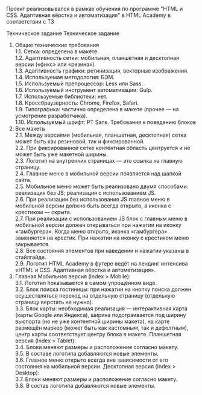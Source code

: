 Проект реализовывался в рамках обучения по программе "HTML и CSS. Адаптивная вёрстка и автоматизация" в HTML Academy в соответствии с ТЗ

Техническое задание
Техническое задание
1. Общие технические требования
<br>1.1. Сетка: определена в макете.
<br>1.2. Адаптивность сетки: мобильная, планшетная и десктопная версии («фикс» или «резина»).
<br>1.3. Адаптивность графики: ретинизация, векторные изображения.
<br>1.4. Используемая методология: БЭМ.
<br>1.5. Используемый препроцессор: Less или Sass.
<br>1.6. Используемый инструмент автоматизации: Gulp.
<br>1.7. Используемые библиотеки: нет.
<br>1.8. Кроссбраузерность: Chrome, Firefox, Safari.
<br>1.9. Типографика: частично определена в макете (прочее — на усмотрение разработчика).
<br>1.10. Используемый шрифт: PT Sans.
Требования к поведению блоков
2. Все макеты
<br>2.1. Между версиями (мобильная, планшетная, десктопная) сетка может быть как резиновой, так и фиксированной.
<br>2.2. При фиксированной сетке контентная область центруется и не может быть уже макетной ширины.
<br>2.3. Логотип на внутренних страницах — это ссылка на главную страницу.
<br>2.4. Главное меню в мобильной версии появляется над шапкой сайта.
<br>2.5. Мобильное меню может быть реализовано двумя способами:
реализация без JS;
реализация с использованием JS.
<br>2.6. При реализации без использования JS главное меню в мобильной версии должно быть всегда открыто, а иконка с крестиком — скрыта.
<br>2.7. При реализации с использованием JS блок с главным меню в мобильной версии должен открываться при нажатии на иконку «гамбургера». Когда меню открыто, иконка «гамбургера» заменяется на крестик. При нажатии на иконку с крестиком меню закрывается.
<br>2.8. Все состояния элементов при наведении и нажатии указаны в стайлгайде.
<br>2.9. Логотип HTML Academy в футере ведёт на лендинг интенсива «HTML и CSS. Адаптивная вёрстка и автоматизация».
3. Главная
Мобильная версия (Index > Mobile):
<br>3.1. Логотип показывается в самом упрощённом виде.
<br>3.2. Блок поиска гостиницы: при нажатии на кнопку поиска должен осуществляться переход на отдельную страницу (отдельную страницу верстать не нужно).
<br>3.3. Блок карты: необходимая реализация — интерактивная карта (карты Google или Яндекса), ширина подстраивается под ширину вьюпорта (но не уже контентной ширины макета), на карте размещён маркер (может быть как кастомным, так и дефолтным), центр карты соответствует центру блока в макете.
Планшетная версия (Index > Tablet):
<br>3.4. Блоки меняют размеры и расположение согласно макету.
<br>3.5. В составе логотипа добавляются новые элементы.
<br>3.6. Главное меню открыто всегда вне зависимости от его состояния на мобильной версии.
Десктопная версия (Index > Desktop):
<br>3.7. Блоки меняют размеры и расположение согласно макету.
<br>3.8. В состав логотипа добавляются новые элементы.
